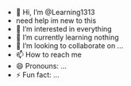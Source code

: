 - 👋 Hi, I’m @Learning1313
- need help im new to this
- 👀 I’m interested in everything 
- 🌱 I’m currently learning nothing 
- 💞️ I’m looking to collaborate on ...
- 📫 How to reach me 
- 😄 Pronouns: ...
- ⚡ Fun fact: ...

<!---
Learning1313/Learning1313 is a ✨ special ✨ repository because its `README.md` (this file) appears on your GitHub profile.
You can click the Preview link to take a look at your changes.
--->
